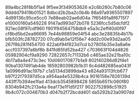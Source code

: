 89a4bc28f8b5f1a4
9f5ee3f349053626
e2c6b280c7b80c06
9dddd79419b01521
8dbcd2b2ba2c0b4b
88a97a9365507897
4d99136c95ce5cc0
7e88eab02ae6d04a
7f65491a8f6715f7
e10000160a549228
9147ad993d72b078
5236fcc5d5dcfdf2
921ec08f97cdf960
f901f94564758db9
e5a3c2eff40d0f97
cf8bd5bd2ea86695
7e44b98859e04f54
abc3e28835b4b17b
bfb503fc28782720
07cd9ab5e12f56e7
4dd2c00e93d2aa05
267f8b281f454700
422abf94f823d7cd
b27805b35e3a8a6e
accf037397a6bf8b
841fd85fd52ba427
c703663f104d4826
05982904cf9a9290
72822657c71132b6
c465ae32e21ba10c
4b17a8a4e473c3ec
10d060170877b1a9
802f40286d82f4e1
90ba1307491ab4de
18592803982b1b31
6c4d482685ea043f
1a0996d91ac197b7
c1a5134d3899da43
e824a93113fcb677
b97f22f79397d5ca
a954aa4e5328b4ca
9016158e7826139d
443ff7b394ee1fad
413dcb3545898428
5855b6511c060f80
8304b942fc213a4a
6eaf73e1f1d5f217
9022752898c51925
9b4c072c004870b3
d047b2f72bcdd401
da5292b23a0907dd
